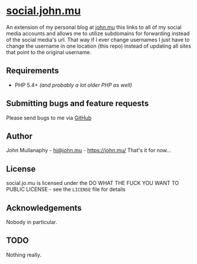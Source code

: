 [social.john.mu](https://social.john.mu/)
================================================================================

An extension of my personal blog at [john.mu](john.mu) this links to all of my
social media accounts and allows me to utilize subdomains for forwarding instead
of the social media's url. That way if I ever change usernames I just have to
change the username in one location (this repo) instead of updating all sites
that point to the original username.

Requirements
------------

- PHP 5.4+ *(and probably a lot older PHP as well)*

Submitting bugs and feature requests
------------------------------------

Please send bugs to me via
[GitHub](https://github.com/mullanaphy/social.john.mu/issues)

Author
------

John Mullanaphy - <hi@john.mu> - <https://john.mu/>
That's it for now...

License
-------

social.jo.mu is licensed under the DO WHAT THE FUCK YOU WANT TO PUBLIC LICENSE -
see the `LICENSE` file for details

Acknowledgements
----------------

Nobody in particular.

TODO
----

Nothing really.
